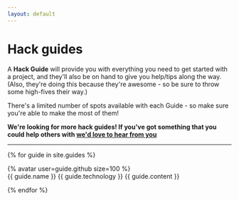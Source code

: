 ```yaml
---
layout: default
---
```


# Hack guides

A **Hack Guide** will provide you with everything you need to get started with a project, and they'll also be on hand to give you help/tips along the way.  (Also, they're doing this because they're awesome - so be sure to throw some high-fives their way.)

There's a limited number of spots available with each Guide - so make sure you're able to make the most of them!

**We're looking for more hack guides! If you've got something that you could help others with [we'd love to hear from you](https://github.com/jsoxford/hack/issues/4)**

---

{% for guide in site.guides %}

<section class="guide">
  {% avatar user=guide.github size=100 %}

  <div class="details">
    <span class="name">{{ guide.name }}</span>
    <span class="technology">{{ guide.technology }}</span>
    <span class="content">{{ guide.content }}</span>
  </div>

</section>


{% endfor %}
